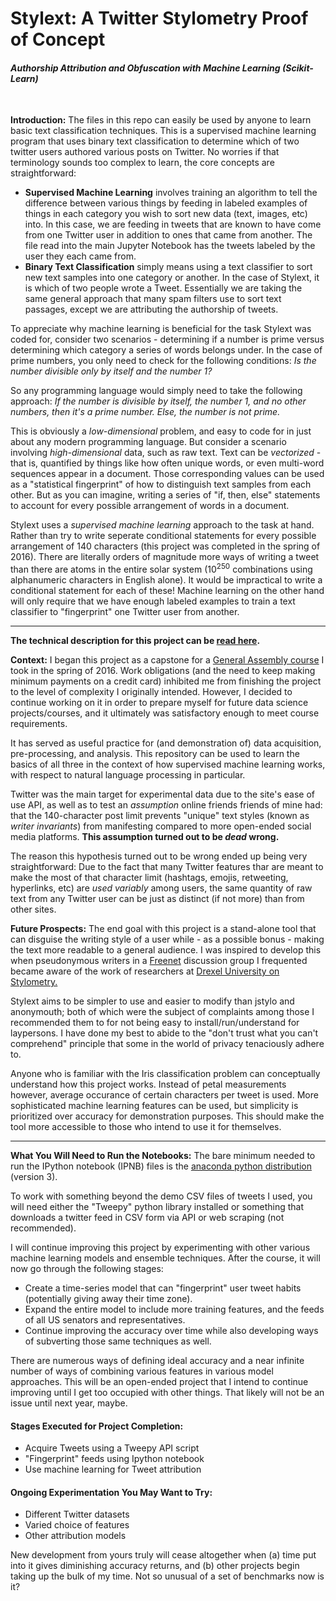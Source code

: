 # Stylext: A Twitter Stylometry Proof of Concept
#### *Authorship Attribution and Obfuscation with Machine Learning (Scikit-Learn)*

&nbsp;

**Introduction:** The files in this repo can easily be used by anyone to learn basic text classification techniques. This is a supervised machine learning program that uses binary text classification to determine which of two twitter users authored various posts on Twitter. No worries if that terminology sounds too complex to learn, the core concepts are straightforward:

* **Supervised Machine Learning** involves training an algorithm to tell the difference between various things by feeding in labeled examples of things in each category you wish to sort new data (text, images, etc) into. In this case, we are feeding in tweets that are known to have come from one Twitter user in addition to ones that came from another. The file read into the main Jupyter Notebook has the tweets labeled by the user they each came from.
* **Binary Text Classification** simply means using a text classifier to sort new text samples into one category or another. In the case of Stylext, it is which of two people wrote a Tweet. Essentially we are taking the same general approach that many spam filters use to sort text passages, except we are attributing the authorship of tweets.

To appreciate why machine learning is beneficial for the task Stylext was coded for, consider two scenarios - determining if a number is prime versus determining which category a series of words belongs under. In the case of prime numbers, you only need to check for the following conditions: *Is the number divisible only by itself and the number 1?*

So any programming language would simply need to take the following approach: *If the number is divisible by itself, the number 1, and no other numbers, then it's a prime number. Else, the number is not prime.*

This is obviously a *low-dimensional* problem, and easy to code for in just about any modern programming language. But consider a scenario involving *high-dimensional* data, such as raw text. Text can be *vectorized* - that is, quantified by things like how often unique words, or even multi-word sequences appear in a document. Those corresponding values can be used as a "statistical fingerprint" of how to distinguish text samples from each other. But as you can imagine, writing a series of "if, then, else" statements to account for every possible arrangement of words in a document.

Stylext uses a *supervised machine learning* approach to the task at hand. Rather than try to write seperate conditional statements for every possible arrangement of 140 characters (this project was completed in the spring of 2016). There are literally orders of magnitude more ways of writing a tweet than there are atoms in the entire solar system (10<sup>250</sup> combinations using alphanumeric characters in English alone). It would be impractical to write a conditional statement for each of these! Machine learning on the other hand will only require that we have enough labeled examples to train a text classifier to "fingerprint" one Twitter user from another.

---

**The technical description for this project can be [read here](https://github.com/analyticascent/stylext/blob/master/Stylometric%20Analysis%20and%20Obfuscation%20Using%20Python.mdown).** 

**Context:** I began this project as a capstone for a [General Assembly course](https://generalassemb.ly/education/data-science/) I took in the spring of 2016. Work obligations (and the need to keep making minimum payments on a credit card) inhibited me from finishing the project to the level of complexity I originally intended. However, I decided to continue working on it in order to prepare myself for future data science projects/courses, and it ultimately was satisfactory enough to meet course requirements. 

It has served as useful practice for (and demonstration of) data acquisition, pre-processing, and analysis. This repository can be used to learn the basics of all three in the context of how supervised machine learning works, with respect to natural language processing in particular.

Twitter was the main target for experimental data due to the site's ease of use API, as well as to test an *assumption* online friends friends of mine had: that the 140-character post limit prevents "unique" text styles (known as *writer invariants*) from manifesting compared to more open-ended social media platforms. **This assumption turned out to be *dead* wrong.** 

The reason this hypothesis turned out to be wrong ended up being very straightforward: Due to the fact that many Twitter features thar are meant to make the most of that character limit (hashtags, emojis, retweeting, hyperlinks, etc) are *used variably* among users, the same quantity of raw text from any Twitter user can be just as distinct (if not more) than from other sites.

**Future Prospects:** The end goal with this project is a stand-alone tool that can disguise the writing style of a user while - as a possible bonus - making the text more readable to a general audience. I was inspired to develop this when pseudonymous writers in a [Freenet](https://freenetproject.org/) discussion group I frequented became aware of the work of researchers at [Drexel University on Stylometry.](https://www.cs.drexel.edu/~sa499/papers/adversarial_stylometry.pdf)

Stylext aims to be simpler to use and easier to modify than jstylo and anonymouth; both of which were the subject of complaints among those I recommended them to for not being easy to install/run/understand for laypersons. I have done my best to abide to the "don't trust what you can't comprehend" principle that some in the world of privacy tenaciously adhere to.

Anyone who is familiar with the Iris classification problem can conceptually understand how this project works. Instead of petal measurements however, average occurance of certain characters per tweet is used. More sophisticated machine learning features can be used, but simplicity is prioritized over accuracy for demonstration purposes. This should make the tool more accessible to those who intend to use it for themselves.

---

**What You Will Need to Run the Notebooks:** The bare minimum needed to run the IPython notebook (IPNB) files is the [anaconda python distribution](https://www.continuum.io/downloads) (version 3).

To work with something beyond the demo CSV files of tweets I used, you will need either the "Tweepy" python library installed or something that downloads a twitter feed in CSV form via API or web scraping (not recommended).

I will continue improving this project by experimenting with other various machine learning models and ensemble techniques. After the course, it will now go through the following stages:

* Create a time-series model that can "fingerprint" user tweet habits (potentially giving away their time zone).
* Expand the entire model to include more training features, and the feeds of all US senators and representatives.
* Continue improving the accuracy over time while also developing ways of subverting those same techniques as well.

There are numerous ways of defining ideal accuracy and a near infinite number of ways of combining various features in various model approaches. This will be an open-ended project that I intend to continue improving until I get too occupied with other things. That likely will not be an issue until next year, maybe.

#### Stages Executed for Project Completion:

* Acquire Tweets using a Tweepy API script
* "Fingerprint" feeds using Ipython notebook
* Use machine learning for Tweet attribution

#### Ongoing Experimentation You May Want to Try:

* Different Twitter datasets
* Varied choice of features
* Other attribution models

New development from yours truly will cease altogether when (a) time put into it gives diminishing accuracy returns, and (b) other projects begin taking up the bulk of my time. Not so unusual of a set of benchmarks now is it? 
